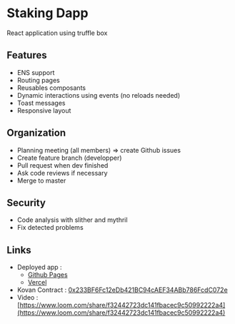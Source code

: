 # Staking Dapp
React application using truffle box

## Features
- ENS support
- Routing pages
- Reusables composants
- Dynamic interactions using events (no reloads needed)
- Toast messages
- Responsive layout

## Organization
- Planning meeting (all members) => create Github issues
- Create feature branch (developper)  
- Pull request when dev finished
- Ask code reviews if necessary 
- Merge to master

## Security
- Code analysis with slither and mythril
- Fix detected problems

## Links

- Deployed app :
  - [Github Pages](https://github.com/mbigant/Formation-projet4)
  - [Vercel](https://staking-rust.vercel.app/#/)
- Kovan Contract : [0x233BF6Fc12eDb421BC94cAEF34ABb786FcdC072e](https://kovan.etherscan.io/address/0x233bf6fc12edb421bc94caef34abb786fcdc072e)
- Video : [https://www.loom.com/share/f32442723dc141fbacec9c50992222a4](https://www.loom.com/share/f32442723dc141fbacec9c50992222a4)
